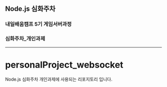 ## Node.js 심화주차
### 내일배움캠프 5기 게임서버과정
### 심화주차_개인과제

-----

# personalProject_websocket

Node.js 심화주차 개인과제에 사용되는 리포지토리 입니다.

